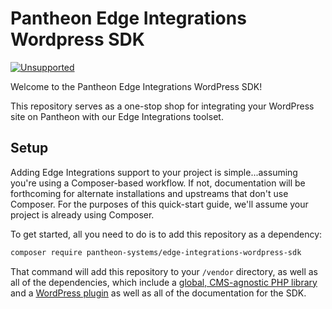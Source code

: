 # Pantheon Edge Integrations Wordpress SDK

[![Unsupported](https://img.shields.io/badge/pantheon-unsupported-yellow?logo=pantheon&color=FFDC28&style=for-the-badge)](https://github.com/topics/unsupported?q=org%3Apantheon-systems "Unsupported, e.g. a tool we are actively using internally and are making available, but do not promise to support")

Welcome to the Pantheon Edge Integrations WordPress SDK!

This repository serves as a one-stop shop for integrating your WordPress site on Pantheon with our Edge Integrations toolset.

## Setup

Adding Edge Integrations support to your project is simple...assuming you're using a Composer-based workflow. If not, documentation will be forthcoming for alternate installations and upstreams that don't use Composer. For the purposes of this quick-start guide, we'll assume your project is already using Composer.

<!-- Dev note: This isn't actually possible yet until we publish this repository on Packagist. -->

To get started, all you need to do is to add this repository as a dependency:

```bash
composer require pantheon-systems/edge-integrations-wordpress-sdk
```

That command will add this repository to your `/vendor` directory, as well as all of the dependencies, which include a [global, CMS-agnostic PHP library](https://github.com/pantheon-systems/pantheon-edge-integrations) and a [WordPress plugin](https://github.com/pantheon-systems/pantheon-wordpress-edge-integrations) as well as all of the documentation for the SDK.
